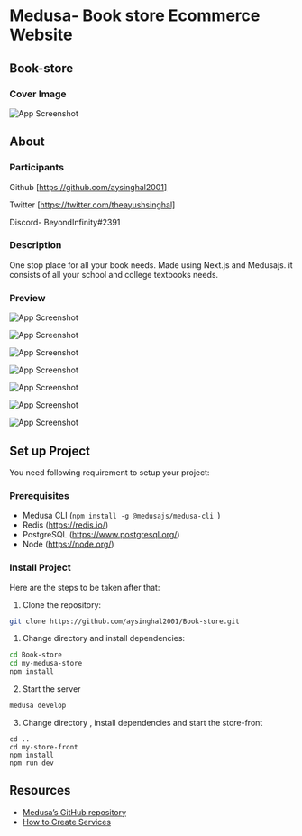 # Medusa- Book store Ecommerce Website


## Book-store

### Cover Image
![App Screenshot](https://i.postimg.cc/9fxZR1cD/2.webp)


## About

### Participants

Github [https://github.com/aysinghal2001]

Twitter [https://twitter.com/theayushsinghal]

Discord- BeyondInfinity#2391

### Description

One stop place for all your book needs. Made using Next.js and Medusajs. it consists of all your school and college textbooks needs.

### Preview
![App Screenshot](https://i.postimg.cc/fR51y3g8/Screenshot-20221025-131214.png)

![App Screenshot](https://i.postimg.cc/kgjh90BZ/Screenshot-20221025-131310.png)

![App Screenshot](https://i.postimg.cc/MpZrC6KV/Screenshot-20221025-132653.png)

![App Screenshot](https://i.postimg.cc/1R6T67jn/Screenshot-20221025-132712.png)

![App Screenshot](https://i.postimg.cc/rF1B6ZGX/Screenshot-20221025-132734.png)

![App Screenshot](https://i.postimg.cc/FzjB41Lg/Screenshot-20221025-133655.png)

![App Screenshot](https://i.postimg.cc/Dyk9M3XP/Screenshot-20221025-134025.png)



## Set up Project

You need following requirement to setup your project:

### Prerequisites

- Medusa CLI (```npm install -g @medusajs/medusa-cli ```)
- Redis (https://redis.io/)
- PostgreSQL (https://www.postgresql.org/)
- Node (https://node.org/)

### Install Project

Here are the steps to be taken after that:

1. Clone the repository:

```bash
git clone https://github.com/aysinghal2001/Book-store.git
```

1. Change directory and install dependencies:

```bash
cd Book-store
cd my-medusa-store
npm install
```
2. Start the server

```bash
medusa develop
```
3. Change directory , install dependencies and start the store-front

```
cd ..
cd my-store-front
npm install
npm run dev
```

## Resources


- [Medusa’s GitHub repository](https://github.com/medusajs/medusa)
- [How to Create Services](https://docs.medusajs.com/advanced/backend/services/create-service)

